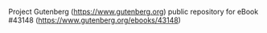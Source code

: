 Project Gutenberg (https://www.gutenberg.org) public repository for eBook #43148 (https://www.gutenberg.org/ebooks/43148)
